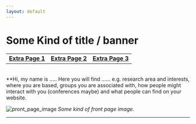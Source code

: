 ```yaml
---
layout: default
---
```


# Some Kind of title / banner

|    |    |    |
|----|----|----|
| [__Extra Page 1__](./Extra_Page_1.html) | [__Extra Page 2__](./Extra_Page_2.html) | [__Extra Page 3__](./Extra_Page_3.html) |

<br/>
**Hi, my name is ..... Here you will find ......
e.g. research area and interests, where you are based, groups you are associated with, how people might interact with you (conferences maybe) and what people can find on your website.

![pront_page_image](https://fwilson93.github.io/template_website/assets/img/example_front_page_image.JPG)
_Some kind of front page image._
* * *

